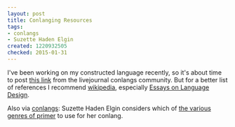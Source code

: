 ```yaml
---
layout: post
title: Conlanging Resources
tags:
- conlangs
- Suzette Haden Elgin
created: 1220932505
checked: 2015-01-31
---
```

I've been working on my constructed language recently, so it's about time to post [this link](http://community.livejournal.com/conlangs/401687.html) from the livejournal conlangs community.  But for a better list of references I recommend [wikipedia](http://en.wikipedia.org/wiki/Constructed_language#References), especially [Essays on Language Design](http://www.rickmor.x10.mx/essays.html).<!--break-->

Also via [conlangs](http://community.livejournal.com/conlangs/413598.html):  Suzette Haden Elgin considers which of [the various genres of primer](http://ozarque.livejournal.com/543374.html) to use for her conlang.
